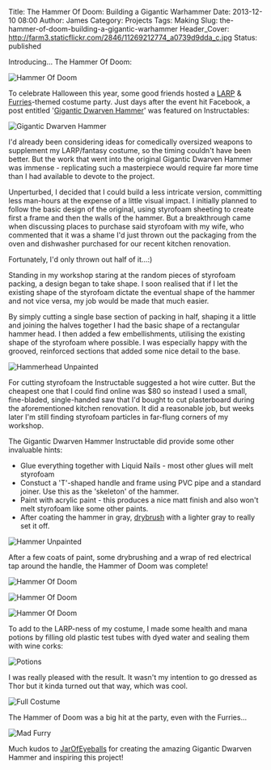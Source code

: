 Title: The Hammer Of Doom: Building a Gigantic Warhammer 
Date: 2013-12-10 08:00
Author: James 
Category: Projects
Tags: Making
Slug: the-hammer-of-doom-building-a-gigantic-warhammer 
Header_Cover: http://farm3.staticflickr.com/2846/11269212774_a0739d9dda_c.jpg
Status: published

Introducing... The Hammer Of Doom:

![Hammer Of Doom][Hammer Of Doom1]

<!-- PELICAN_END_SUMMARY -->

To celebrate Halloween this year, some good friends hosted a [LARP][LARP] & [Furries][Furries]-themed costume party. Just days after the event hit Facebook, a post entitled '[Gigantic Dwarven Hammer][Instructables Gigantic Dwarven Hammer]' was featured on Instructables:

![Gigantic Dwarven Hammer][Gigantic Dwarven Hammer]

I'd already been considering ideas for comedically oversized weapons to supplement my LARP/fantasy costume, so the timing couldn't have been better. But the work that went into the original Gigantic Dwarven Hammer was immense - replicating such a masterpiece would require far more time than I had available to devote to the project. 

Unperturbed, I decided that I could build a less intricate version, committing less man-hours at the expense of a little visual impact. I initially planned to follow the basic design of the original, using styrofoam sheeting to create first a frame and then the walls of the hammer. But a breakthrough came when discussing places to purchase said styrofoam with my wife, who commented that it was a shame I'd just thrown out the packaging from the oven and dishwasher purchased for our recent kitchen renovation.

Fortunately, I'd only thrown out half of it...:)

Standing in my workshop staring at the random pieces of styrofoam packing, a design began to take shape. I soon realised that if I let the existing shape of the styrofoam dictate the eventual shape of the hammer and not vice versa, my job would be made that much easier.

By simply cutting a single base section of packing in half, shaping it a little and joining the halves together I had the basic shape of a rectangular hammer head. I then added a few embellishments, utilising the existing shape of the styrofoam where possible. I was especially happy with the grooved, reinforced sections that added some nice detail to the base.

![Hammerhead Unpainted][Hammerhead Unpainted]

For cutting styrofoam the Instructable suggested a hot wire cutter. But the cheapest one that I could find online was $80 so instead I used a small, fine-bladed, single-handed saw that I'd bought to cut plasterboard during the aforementioned kitchen renovation. It did a reasonable job, but weeks later I'm still finding styrofoam particles in far-flung corners of my workshop.

The Gigantic Dwarven Hammer Instructable did provide some other invaluable hints:

* Glue everything together with Liquid Nails - most other glues will melt styrofoam
* Constuct a 'T'-shaped handle and frame using PVC pipe and a standard joiner. Use this as the 'skeleton' of the hammer. 
* Paint with acrylic paint - this produces a nice matt finish and also won't melt styrofoam like some other paints.
* After coating the hammer in gray, [drybrush][Drybrush] with a lighter gray to really set it off.

![Hammer Unpainted][Hammer Unpainted]

After a few coats of paint, some drybrushing and a wrap of red electrical tap around the handle, the Hammer of Doom was complete!

![Hammer Of Doom][Hammer Of Doom2]

![Hammer Of Doom][Hammer Of Doom3]

![Hammer Of Doom][Hammer Of Doom4]

To add to the LARP-ness of my costume, I made some health and mana potions by filling old plastic test tubes with dyed water and sealing them with wine corks:

![Potions][Potions]

I was really pleased with the result. It wasn't my intention to go dressed as Thor but it kinda turned out that way, which was cool.

![Full Costume][Full Costume]

The Hammer of Doom was a big hit at the party, even with the Furries...

![Mad Furry][Mad Furry]

Much kudos to [JarOfEyeballs][JarOfEyeballs] for creating the amazing Gigantic Dwarven Hammer and inspiring this project!

[Hammer Of Doom1]: http://farm4.staticflickr.com/3684/11269233884_e61d51a0d7_c.jpg
[Hammer Of Doom2]: http://farm8.staticflickr.com/7302/11269207236_1b55313495_c.jpg
[Hammer Of Doom3]: http://farm6.staticflickr.com/5545/11269242894_5f9199214b_c.jpg
[Hammer Of Doom4]: http://farm3.staticflickr.com/2846/11269212774_a0739d9dda_c.jpg
[LARP]: http://en.wikipedia.org/wiki/Live_action_role-playing_game
[Furries]: http://en.wikipedia.org/wiki/Furry_fandom
[Instructables Gigantic Dwarven Hammer]: http://www.instructables.com/id/Gigantic-dwarven-hammer/
[Gigantic Dwarven Hammer]: http://www.instructables.com/files/deriv/FB8/67O4/HM8DFS0F/FB867O4HM8DFS0F.LARGE.jpg 
[Hammerhead Unpainted]: http://farm6.staticflickr.com/5490/11269242743_ca19b9650e_c.jpg
[Hammer Unpainted]: http://farm6.staticflickr.com/5481/11269315003_6e86e12f44_c.jpg
[Drybrush]: http://en.wikipedia.org/wiki/Drybrush
[Potions]: http://farm4.staticflickr.com/3820/11269133805_c391393077_c.jpg
[Full Costume]: http://farm4.staticflickr.com/3777/11306369345_1b1333b359_c.jpg
[Mad Furry]: http://farm8.staticflickr.com/7397/11306452074_74c25a90a7_b.jpg
[JarOfEyeballs]: http://www.instructables.com/member/JarOfEyeballs/
